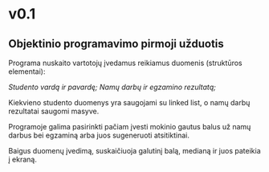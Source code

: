 # v0.1
## Objektinio programavimo pirmoji užduotis

Programa nuskaito vartotojų įvedamus reikiamus duomenis (struktūros elementai):

*Studento vardą ir pavardę;*
*Namų darbų ir egzamino rezultatą;*

Kiekvieno studento duomenys yra saugojami su linked list, o namų darbų rezultatai saugomi masyve.

Programoje galima pasirinkti pačiam įvesti mokinio gautus balus už namų darbus bei egzaminą arba juos sugeneruoti atsitiktinai.

Baigus duomenų įvedimą, suskaičiuoja galutinį balą, medianą ir juos pateikia į ekraną.
